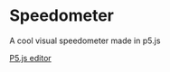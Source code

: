 # Speedometer
A cool visual speedometer made in p5.js

[P5.js editor](https://editor.p5js.org/gclebor-16/sketches/GSZtcuiNr)

